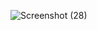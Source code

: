 ![Screenshot (28)](https://github.com/Still-Learning-code/Random-Number-Generator/assets/60667599/90b971e1-4128-411c-8c56-c8f55fee5086)
